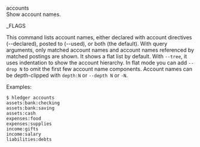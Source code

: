 accounts\
Show account names.

_FLAGS

This command lists account names, either declared with account directives
(--declared), posted to (--used), or both (the default).
With query arguments, only matched account names and account names 
referenced by matched postings are shown.
It shows a flat list by default. With `--tree`, it uses indentation to
show the account hierarchy.
In flat mode you can add `--drop N` to omit the first few account name components.
Account names can be depth-clipped with `depth:N` or `--depth N` or `-N`.

Examples:

```shell
$ hledger accounts
assets:bank:checking
assets:bank:saving
assets:cash
expenses:food
expenses:supplies
income:gifts
income:salary
liabilities:debts
```
